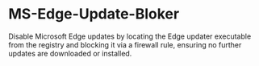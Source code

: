 # MS-Edge-Update-Bloker
Disable Microsoft Edge updates by locating the Edge updater executable from the registry and blocking it via a firewall rule, ensuring no further updates are downloaded or installed.
